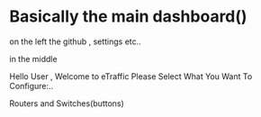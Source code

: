 

# Basically the main dashboard()




on the left the github , settings etc..


in the middle 


Hello User , Welcome to eTraffic
Please Select What You Want To Configure:..

Routers and Switches(buttons)